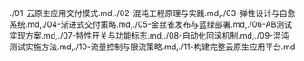 ./01-云原生应用交付模式.md,./02-混沌工程原理与实践.md,./03-弹性设计与自愈系统.md,./04-渐进式交付策略.md,./05-金丝雀发布与蓝绿部署.md,./06-AB测试实现方案.md,./07-特性开关与功能标志.md,./08-自动化回滚机制.md,./09-混沌测试实施方法.md,./10-流量控制与限流策略.md,./11-构建完整云原生应用平台.md